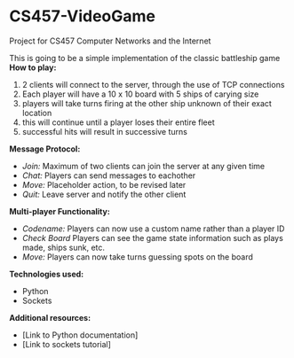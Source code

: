 # CS457-VideoGame
Project for CS457 Computer Networks and the Internet

This is going to be a simple implementation of the classic battleship game
**How to play:**
1. 2 clients will connect to the server, through the use of TCP connections
2. Each player will have a 10 x 10 board with 5 ships of carying size
3. players will take turns firing at the other ship unknown of their exact location
4. this will continue until a player loses their entire fleet
5. successful hits will result in successive turns

**Message Protocol:**
* *Join:* Maximum of two clients can join the server at any given time
* *Chat:* Players can send messages to eachother
* *Move:* Placeholder action, to be revised later
* *Quit:* Leave server and notify the other client

**Multi-player Functionality:**
* *Codename:* Players can now use a custom name rather than a player ID
* *Check Board* Players can see the game state information such as plays made, ships sunk, etc.
* *Move:* Players can now take turns guessing spots on the board

**Technologies used:**
* Python
* Sockets

**Additional resources:**
* [Link to Python documentation]
* [Link to sockets tutorial]
